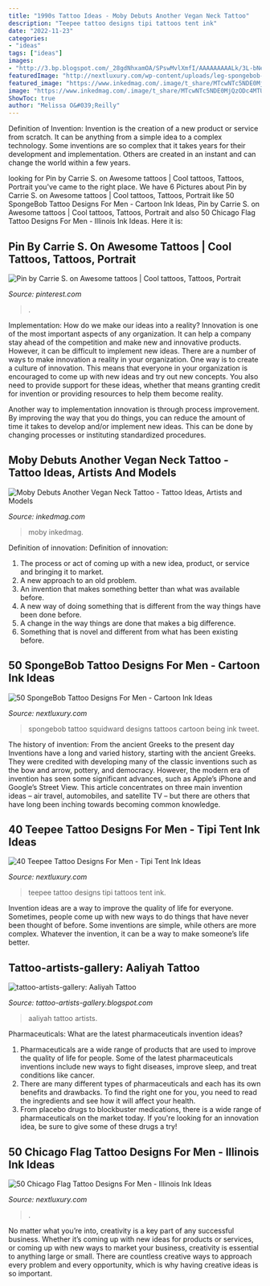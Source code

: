 ```yaml
---
title: "1990s Tattoo Ideas - Moby Debuts Another Vegan Neck Tattoo"
description: "Teepee tattoo designs tipi tattoos tent ink"
date: "2022-11-23"
categories:
- "ideas"
tags: ["ideas"]
images:
- "http://3.bp.blogspot.com/_28gdNhxamOA/SPswMvlXmfI/AAAAAAAAALk/3L-bNe45I1A/w1200-h630-p-k-no-nu/2799401756_18aeb09da6.jpg"
featuredImage: "http://nextluxury.com/wp-content/uploads/leg-spongebob-tattoo-design-on-man.jpg"
featured_image: "https://www.inkedmag.com/.image/t_share/MTcwNTc5NDE0MjQzODc4MTUw/moby-neck-tattoo-fb.jpg"
image: "https://www.inkedmag.com/.image/t_share/MTcwNTc5NDE0MjQzODc4MTUw/moby-neck-tattoo-fb.jpg"
ShowToc: true
author: "Melissa O&#039;Reilly"
---
```



Definition of Invention:
Invention is the creation of a new product or service from scratch. It can be anything from a simple idea to a complex technology. Some inventions are so complex that it takes years for their development and implementation. Others are created in an instant and can change the world within a few years.

	

		
looking for Pin by Carrie S. on Awesome tattoos | Cool tattoos, Tattoos, Portrait you've came to the right place. We have 6 Pictures about Pin by Carrie S. on Awesome tattoos | Cool tattoos, Tattoos, Portrait like 50 SpongeBob Tattoo Designs For Men - Cartoon Ink Ideas, Pin by Carrie S. on Awesome tattoos | Cool tattoos, Tattoos, Portrait and also 50 Chicago Flag Tattoo Designs For Men - Illinois Ink Ideas. Here it is:
		
    
## Pin By Carrie S. On Awesome Tattoos | Cool Tattoos, Tattoos, Portrait

<img loading=lazy src="https://i.pinimg.com/originals/74/93/08/749308ab867c735b38d8b0d4eb6a7284.jpg" onerror="this.onerror=null;this.src='https://tse1.mm.bing.net/th?id=OIP._zYXj4yfziDR1qgLmbGfLQHaKV&amp;pid=15.1';" alt="Pin by Carrie S. on Awesome tattoos | Cool tattoos, Tattoos, Portrait">

_Source: pinterest.com_

>. 

	

Implementation: How do we make our ideas into a reality?
Innovation is one of the most important aspects of any organization. It can help a company stay ahead of the competition and make new and innovative products. However, it can be difficult to implement new ideas. There are a number of ways to make innovation a reality in your organization. 
One way is to create a culture of innovation. This means that everyone in your organization is encouraged to come up with new ideas and try out new concepts. You also need to provide support for these ideas, whether that means granting credit for invention or providing resources to help them become reality. 

Another way to implementation innovation is through process improvement. By improving the way that you do things, you can reduce the amount of time it takes to develop and/or implement new ideas. This can be done by changing processes or instituting standardized procedures.

    
## Moby Debuts Another Vegan Neck Tattoo - Tattoo Ideas, Artists And Models

<img loading=lazy src="https://www.inkedmag.com/.image/t_share/MTcwNTc5NDE0MjQzODc4MTUw/moby-neck-tattoo-fb.jpg" onerror="this.onerror=null;this.src='https://tse3.mm.bing.net/th?id=OIP.Yh1Wn_avJeQUcS_BmD0_tQHaD4&amp;pid=15.1';" alt="Moby Debuts Another Vegan Neck Tattoo - Tattoo Ideas, Artists and Models">

_Source: inkedmag.com_

>moby inkedmag. 

	

Definition of innovation:
Definition of innovation: 
1. The process or act of coming up with a new idea, product, or service and bringing it to market.
2. A new approach to an old problem. 
3. An invention that makes something better than what was available before.
4. A new way of doing something that is different from the way things have been done before.
5. A change in the way things are done that makes a big difference. 
6. Something that is novel and different from what has been existing before. 

    
## 50 SpongeBob Tattoo Designs For Men - Cartoon Ink Ideas

<img loading=lazy src="http://nextluxury.com/wp-content/uploads/leg-spongebob-tattoo-design-on-man.jpg" onerror="this.onerror=null;this.src='https://tse3.mm.bing.net/th?id=OIP.zBmE43arhQMOVFLy-9hQgQHaHa&amp;pid=15.1';" alt="50 SpongeBob Tattoo Designs For Men - Cartoon Ink Ideas">

_Source: nextluxury.com_

>spongebob tattoo squidward designs tattoos cartoon being ink tweet. 

	

The history of invention: From the ancient Greeks to the present day
Inventions have a long and varied history, starting with the ancient Greeks. They were credited with developing many of the classic inventions such as the bow and arrow, pottery, and democracy. However, the modern era of invention has seen some significant advances, such as Apple’s iPhone and Google’s Street View. This article concentrates on three main invention ideas – air travel, automobiles, and satellite TV – but there are others that have long been inching towards becoming common knowledge.

    
## 40 Teepee Tattoo Designs For Men - Tipi Tent Ink Ideas

<img loading=lazy src="https://nextluxury.com/wp-content/uploads/masculine-teepee-leg-calf-tattoos-for-men.jpg" onerror="this.onerror=null;this.src='https://tse4.mm.bing.net/th?id=OIP.ZmfIoj6qeKYLD-2OQvYorgHaHa&amp;pid=15.1';" alt="40 Teepee Tattoo Designs For Men - Tipi Tent Ink Ideas">

_Source: nextluxury.com_

>teepee tattoo designs tipi tattoos tent ink. 

	

Invention ideas are a way to improve the quality of life for everyone. Sometimes, people come up with new ways to do things that have never been thought of before. Some inventions are simple, while others are more complex. Whatever the invention, it can be a way to make someone’s life better.

    
## Tattoo-artists-gallery: Aaliyah Tattoo

<img loading=lazy src="http://3.bp.blogspot.com/_28gdNhxamOA/SPswMvlXmfI/AAAAAAAAALk/3L-bNe45I1A/w1200-h630-p-k-no-nu/2799401756_18aeb09da6.jpg" onerror="this.onerror=null;this.src='https://tse1.mm.bing.net/th?id=OIP.RkvsSAAhYGOydmOBZ0wXBQHaM8&amp;pid=15.1';" alt="tattoo-artists-gallery: Aaliyah Tattoo">

_Source: tattoo-artists-gallery.blogspot.com_

>aaliyah tattoo artists. 

	

Pharmaceuticals: What are the latest pharmaceuticals invention ideas?
1. Pharmaceuticals are a wide range of products that are used to improve the quality of life for people. Some of the latest pharmaceuticals inventions include new ways to fight diseases, improve sleep, and treat conditions like cancer.
2. There are many different types of pharmaceuticals and each has its own benefits and drawbacks. To find the right one for you, you need to read the ingredients and see how it will affect your health.
3. From placebo drugs to blockbuster medications, there is a wide range of pharmaceuticals on the market today. If you're looking for an innovation idea, be sure to give some of these drugs a try!

    
## 50 Chicago Flag Tattoo Designs For Men - Illinois Ink Ideas

<img loading=lazy src="https://nextluxury.com/wp-content/uploads/heart-with-towers-mens-chicago-flag-tattoo-ideas.jpg" onerror="this.onerror=null;this.src='https://tse2.mm.bing.net/th?id=OIP.9-u5DazsVeIrDiRrgjBacAHaG6&amp;pid=15.1';" alt="50 Chicago Flag Tattoo Designs For Men - Illinois Ink Ideas">

_Source: nextluxury.com_

>. 

	

No matter what you’re into, creativity is a key part of any successful business. Whether it’s coming up with new ideas for products or services, or coming up with new ways to market your business, creativity is essential to anything large or small. There are countless creative ways to approach every problem and every opportunity, which is why having creative ideas is so important.

